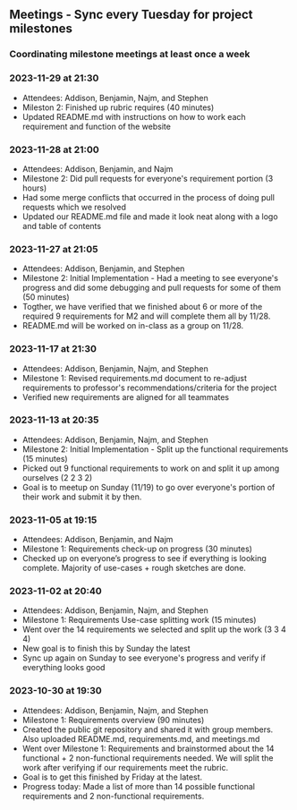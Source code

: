 ## Meetings - Sync every Tuesday for project milestones
### Coordinating milestone meetings at least once a week

### 2023-11-29 at 21:30 
- Attendees: Addison, Benjamin, Najm, and Stephen
- Mileston 2: Finished up rubric requires (40 minutes)
- Updated README.md with instructions on how to work each requirement and function of the website

### 2023-11-28 at 21:00
 - Attendees: Addison, Benjamin, and Najm
 - Milestone 2: Did pull requests for everyone's requirement portion (3 hours)
 - <Current attendees> Had some merge conflicts that occurred in the process of doing pull requests which we resolved
 - Updated our README.md file and made it look neat along with a logo and table of contents

### 2023-11-27 at 21:05
- Attendees: Addison, Benjamin, and Stephen
- Milestone 2: Initial Implementation - Had a meeting to see everyone's progress and did some debugging and pull requests for some of them (50 minutes)
- Togther, we have verified that we finished about 6 or more of the required 9 requirements for M2 and will complete them all by 11/28.
- README.md will be worked on in-class as a group on 11/28.

### 2023-11-17 at 21:30
- Attendees: Addison, Benjamin, Najm, and Stephen
- Milestone 1: Revised requirements.md document to re-adjust requirements to professor's recommendations/criteria for the project
- Verified new requirements are aligned for all teammates 

### 2023-11-13 at 20:35
- Attendees: Addison, Benjamin, Najm, and Stephen
- Milestone 2: Initial Implementation - Split up the functional requirements (15 minutes)
- <all> Picked out 9 functional requirements to work on and split it up among ourselves (2 2 3 2)
- Goal is to meetup on Sunday (11/19) to go over everyone's portion of their work and submit it by then.

### 2023-11-05 at 19:15
- Attendees: Addison, Benjamin, and Najm
- Milestone 1: Requirements check-up on progress (30 minutes)
- <Current attendees> Checked up on everyone’s progress to see if everything is looking complete. Majority of use-cases + rough sketches are done.

### 2023-11-02 at 20:40
- Attendees: Addison, Benjamin, Najm, and Stephen
- Milestone 1: Requirements Use-case splitting work (15 minutes)
- <all> Went over the 14 requirements we selected and split up the work (3 3 4 4)
- New goal is to finish this by Sunday the latest
- Sync up again on Sunday to see everyone's progress and verify if everything looks good

### 2023-10-30 at 19:30
- Attendees: Addison, Benjamin, Najm, and Stephen
- Milestone 1: Requirements overview (90 minutes)
- <Addison> Created the public git repository and shared it with group members. Also uploaded README.md, requirements.md, and meetings.md
- <all> Went over Milestone 1: Requirements and brainstormed about the 14 functional + 2 non-functional requirements needed. We will split the work after verifying if our requirements meet the rubric.
- Goal is to get this finished by Friday at the latest.
- Progress today: Made a list of more than 14 possible functional requirements and 2 non-functional requirements.
